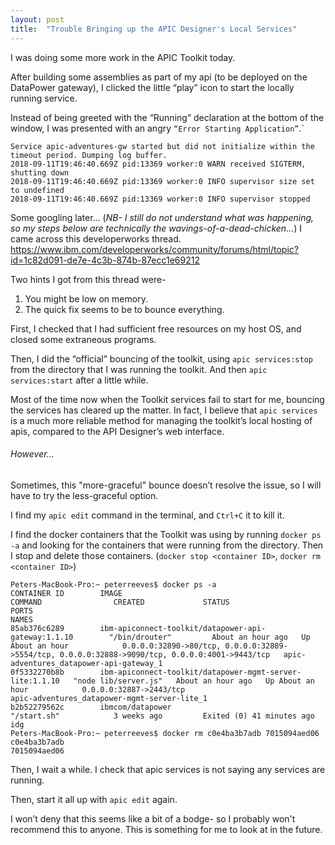 ```yaml
---
layout: post
title:  "Trouble Bringing up the APIC Designer's Local Services"
---
```


I was doing some more work in the APIC Toolkit today.

After building some assemblies as part of my api (to be deployed on the DataPower gateway), I clicked the little “play” icon to start the locally running service.

Instead of being greeted with the “Running” declaration at the bottom of the window, I was presented with an angry `“Error Starting Application”`.`

```
Service apic-adventures-gw started but did not initialize within the timeout period. Dumping log buffer.
2018-09-11T19:46:40.669Z pid:13369 worker:0 WARN received SIGTERM, shutting down
2018-09-11T19:46:40.669Z pid:13369 worker:0 INFO supervisor size set to undefined
2018-09-11T19:46:40.669Z pid:13369 worker:0 INFO supervisor stopped
```

Some googling later…
(_NB- I still do not understand what was happening, so my steps below are technically the wavings-of-a-dead-chicken…_)
I came across this developerworks thread.
https://www.ibm.com/developerworks/community/forums/html/topic?id=1c82d091-de7e-4c3b-874b-87ecc1e69212

Two hints I got from this thread were-
1. You might be low on memory.
2. The quick fix seems to be to bounce everything.

First, I checked that I had sufficient free resources on my host OS, and closed some extraneous programs.

Then, I did the “official” bouncing of the toolkit, using `apic services:stop` from the directory that I was running the toolkit. And then `apic services:start` after a little while.

Most of the time now when the Toolkit services fail to start for me, bouncing the services has cleared up the matter.
In fact, I believe that `apic services` is a much more reliable method for managing the toolkit’s local hosting of apis, compared to the API Designer’s web interface.

###### However...

Sometimes, this "more-graceful" bounce doesn’t resolve the issue, so I will have to try the less-graceful option.

I find my `apic edit` command in the terminal, and `Ctrl+C` it to kill it.

I find the docker containers that the Toolkit was using by running `docker ps -a` and looking for the containers that were running from the directory. Then I stop and delete those containers.
(`docker stop <container ID>`, `docker rm <container ID>`)

```
Peters-MacBook-Pro:~ peterreeves$ docker ps -a
CONTAINER ID        IMAGE                                                      COMMAND                CREATED             STATUS                      PORTS                                                                                             NAMES
85ab376c6289        ibm-apiconnect-toolkit/datapower-api-gateway:1.1.10        "/bin/drouter"         About an hour ago   Up About an hour            0.0.0.0:32890->80/tcp, 0.0.0.0:32889->5554/tcp, 0.0.0.0:32888->9090/tcp, 0.0.0.0:4001->9443/tcp   apic-adventures_datapower-api-gateway_1
0f5332270b8b        ibm-apiconnect-toolkit/datapower-mgmt-server-lite:1.1.10   "node lib/server.js"   About an hour ago   Up About an hour            0.0.0.0:32887->2443/tcp                                                                           apic-adventures_datapower-mgmt-server-lite_1
b2b52279562c        ibmcom/datapower                                           "/start.sh"            3 weeks ago         Exited (0) 41 minutes ago                                                                                                     idg
Peters-MacBook-Pro:~ peterreeves$ docker rm c0e4ba3b7adb 7015094aed06
c0e4ba3b7adb
7015094aed06
```

Then, I wait a while.
I check that apic services is not saying any services are running.

Then, start it all up with `apic edit` again.

I won’t deny that this seems like a bit of a bodge- so I probably won't recommend this to anyone. This is something for me to look at in the future.
